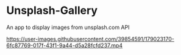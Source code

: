 # Unsplash-Gallery
An app to display images from unsplash.com API


https://user-images.githubusercontent.com/39854591/179023170-6fc87769-017f-43f1-9a44-d5a28fcfd237.mp4

